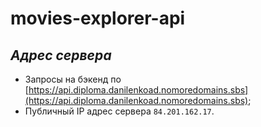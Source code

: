 # movies-explorer-api


## *Адрес сервера*

* Запросы на бэкенд по [https://api.diploma.danilenkoad.nomoredomains.sbs](https://api.diploma.danilenkoad.nomoredomains.sbs);
* Публичный IP адрес сервера `84.201.162.17`.
